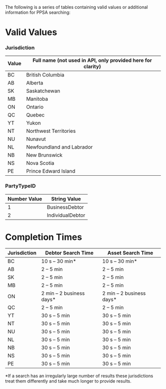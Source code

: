 The following is a series of tables containing valid values or additional information for PPSA searching:

# Valid Values
### Jurisdiction  
| Value | Full name (not used in API, only provided here for clarity) |
| ----- | ----------------------------------------------------------- |
| BC | British Columbia |
| AB | Alberta |
| SK | Saskatchewan |
| MB | Manitoba |
| ON | Ontario |
| QC | Quebec |
| YT | Yukon |
| NT | Northwest Territories |
| NU | Nunavut |
| NL | Newfoundland and Labrador |
| NB | New Brunswick |
| NS | Nova Scotia |
| PE | Prince Edward Island |

### PartyTypeID  
| Number Value | String Value |
| ----- | ----- |
| 1 | BusinessDebtor |
| 2 | IndividualDebtor |

# Completion Times
| Jurisdiction | Debtor Search Time | Asset Search Time |
|--------------|-------------------|-------------------|
| BC | 10 s – 30 min* | 10 s – 30 min* |
| AB | 2 – 5 min | 2 – 5 min |
| SK | 2 – 5 min | 2 – 5 min |
| MB | 2 – 5 min | 2 – 5 min |
| ON | 2 min – 2 business days* | 2 min – 2 business days* |
| QC | 2 – 5 min | 2 – 5 min |
| YT | 30 s – 5 min | 30 s – 5 min |
| NT | 30 s – 5 min | 30 s – 5 min |
| NU | 30 s – 5 min | 30 s – 5 min |
| NL | 30 s – 5 min | 30 s – 5 min |
| NB | 30 s – 5 min | 30 s – 5 min |
| NS | 30 s – 5 min | 30 s – 5 min |
| PE | 30 s – 5 min | 30 s – 5 min |
\*If a search has an irregularly large number of results these jurisdictions treat them differently and take much longer to provide results.
